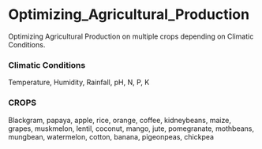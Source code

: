 # Optimizing_Agricultural_Production
Optimizing Agricultural Production on multiple crops depending on Climatic Conditions.

### Climatic Conditions 
Temperature, Humidity, Rainfall, pH, N, P, K

### CROPS
Blackgram, papaya, apple, rice, orange, coffee, kidneybeans, maize, grapes, muskmelon, lentil, coconut, mango, jute, pomegranate, mothbeans, mungbean, watermelon, cotton, banana, pigeonpeas, chickpea
